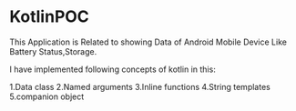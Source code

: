 # KotlinPOC
This Application is Related to showing Data of Android Mobile Device Like Battery Status,Storage.

I have implemented following concepts of kotlin in this:

1.Data class
2.Named arguments
3.Inline functions
4.String templates
5.companion object


